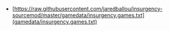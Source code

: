  * [https://raw.githubusercontent.com/jaredballou/insurgency-sourcemod/master/gamedata/insurgency.games.txt](gamedata/insurgency.games.txt)
